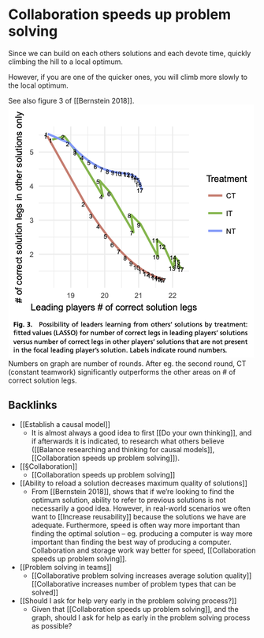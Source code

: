 # Collaboration speeds up problem solving
Since we can build on each others solutions and each devote time, quickly climbing the hill to a local optimum.

However, if you are one of the quicker ones, you will climb more slowly to the local optimum.

See also figure 3 of [[Bernstein 2018]].
![](BearImages/1ED96270-6EF3-4A5A-8488-FCA7DA4A30A4-32756-0000361195D4E5DB/EA1220DF-EA1E-4C6F-BA54-F91319BE73D7.png)
Numbers on graph are number of rounds. After eg. the second round, CT (constant teamwork) significantly outperforms the other areas on # of correct solution legs.

## Backlinks
* [[Establish a causal model]]
	* It is almost always a good idea to first [[Do your own thinking]], and if afterwards it is indicated, to research what others believe ([[Balance researching and thinking for causal models]], [[Collaboration speeds up problem solving]]).
* [[§Collaboration]]
	* [[Collaboration speeds up problem solving]]
* [[Ability to reload a solution decreases maximum quality of solutions]]
	* From [[Bernstein 2018]], shows that if we’re looking to find the optimum solution, ability to refer to previous solutions is not necessarily a good idea. However, in real-world scenarios we often want to [[Increase reusability]] because the solutions we have are adequate. Furthermore, speed is often way more important than finding the optimal solution – eg. producing a computer is way more important than finding the best way of producing a computer. Collaboration and storage work way better for speed, [[Collaboration speeds up problem solving]].
* [[Problem solving in teams]]
	* [[Collaborative problem solving increases average solution quality]]
[[Collaborative increases number of problem types that can be solved]]
* [[Should I ask for help very early in the problem solving process?]]
	* Given that [[Collaboration speeds up problem solving]], and the graph, should I ask for help as early in the problem solving process as possible?

<!-- {BearID:B610B49A-9CA2-4948-8419-E8C706BE419C-32756-0000333B0A5AC168} -->
